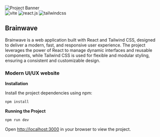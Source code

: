 <div class="center">
  <br />
      <img src="https://i.ibb.co/Kqdv8j1/Image-from.png" alt="Project Banner">
  <br />

  <div>
    <img src="https://img.shields.io/badge/-Vite-black?style=for-the-badge&logoColor=white&logo=vite&color=646CFF" alt="vite" />
    <img src="https://img.shields.io/badge/-React_JS-black?style=for-the-badge&logoColor=white&logo=react&color=61DAFB" alt="react.js" />
    <img src="https://img.shields.io/badge/-Tailwind_CSS-black?style=for-the-badge&logoColor=white&logo=tailwindcss&color=06B6D4" alt="tailwindcss" />
  </div>

  <div>
    <h2>Brainwave</h2>
    <p>
    Brainwave is a web application built with React and Tailwind CSS, designed to deliver a modern, fast, and responsive user experience. The project leverages the power of React to manage dynamic interfaces and reusable components, while Tailwind CSS is used for flexible and modular styling, ensuring a consistent and customizable design.</p>
  </div>

  <h3 class="center">Modern UI/UX website</h3>

</div>

**Installation**

Install the project dependencies using npm:

```bash
npm install
```

**Running the Project**

```bash
npm run dev
```

Open [http://localhost:3000](http://localhost:3000) in your browser to view the project.
